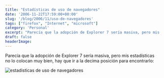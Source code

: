 ```yaml
---
title: "Estadísticas de uso de navegadores"
date: '2006-11-22T17:59:00+00:00'
slug: '/blog/2006/11/uso-de-navegadores'
tags: ["firefox", "Internet", "microsoft"]
category: 'Personal'
excerpt: "Parecía que la adopción de Explorer 7 sería masiva, pero mis estadísticas no lo colocan muy bien, hay que ir a la decima posición para encontrarlo:![estadisticas de uso de navegadores]("
draft: false
headerImage: 
---
```

Parecía que la adopción de Explorer 7 sería masiva, pero mis estadísticas no lo colocan muy bien, hay que ir a la decima posición para encontrarlo:

![estadisticas de uso de navegadores](http://www.riojasoft.com/files/uso_navegadores.png)

